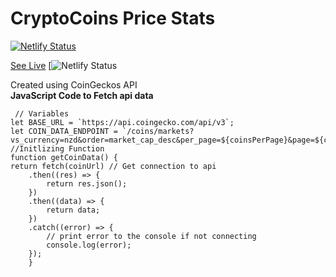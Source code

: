 # CryptoCoins Price Stats
[![Netlify Status](https://api.netlify.com/api/v1/badges/91935525-fd3c-4247-b0e4-767efb349f69/deploy-status)](https://app.netlify.com/sites/cryptocoinstats/deploys)

[See Live](https://cryptocoinstats.netlify.app/)
[![Netlify Status](https://user-images.githubusercontent.com/51413507/122448128-8bd89c80-cff8-11eb-9e0b-69316045a105.PNG)

Created using CoinGeckos API<br>
    **JavaScript Code to Fetch api data**
     
     // Variables
    let BASE_URL = `https://api.coingecko.com/api/v3`;
    let COIN_DATA_ENDPOINT = `/coins/markets?vs_currency=nzd&order=market_cap_desc&per_page=${coinsPerPage}&page=${currentPage}&sparkline=false`;
    //Initlizing Function
    function getCoinData() {
    return fetch(coinUrl) // Get connection to api 
        .then((res) => {
            return res.json();
        })
        .then((data) => {
            return data;
        })
        .catch((error) => {
            // print error to the console if not connecting
            console.log(error);
        });
        }
